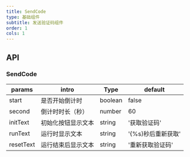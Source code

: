 ```yaml
---
title: SendCode
type: 基础组件
subtitle: 发送验证码组件
order: 1
cols: 1
---
```


## API

### SendCode

| params       | intro             | Type        | default   |
| --------- | ----------------| ---------- | --------- |
| start     | 是否开始倒计时     | boolean    | false     |
| second    | 倒计时时长（秒）    | number     | 60        |
| initText  | 初始化按钮显示文本  | string      | '获取验证码' |
| runText   | 运行时显示文本     | string      | '{%s}秒后重新获取' |
| resetText | 运行结束后显示文本  | string      | '重新获取验证码' |

